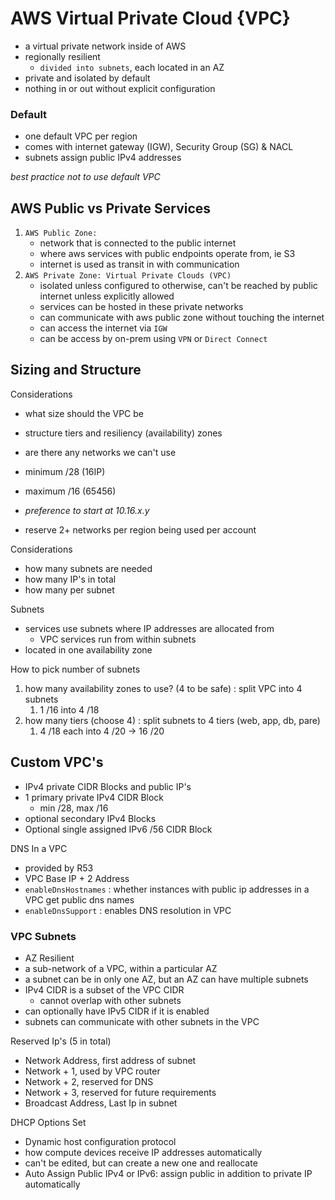 # AWS Virtual Private Cloud {VPC}

- a virtual private network inside of AWS
- regionally resilient
  - `divided into subnets`, each located in an AZ
- private and isolated by default
- nothing in or out without explicit configuration

### Default
- one default VPC per region
- comes with  internet gateway (IGW), Security Group (SG) & NACL
- subnets assign public IPv4 addresses

*best practice not to use default VPC*

## AWS Public vs Private Services

1. `AWS Public Zone:`
    - network that is connected to the public internet
    - where aws services with public endpoints operate from, ie S3
    - internet is used as transit in with communication
2. `AWS Private Zone: Virtual Private Clouds (VPC)`
   - isolated unless configured to otherwise, can't be reached by public internet unless explicitly allowed
   - services can be hosted in these private networks
   - can communicate with aws public zone without touching the internet
   - can access the internet via `IGW`
   - can be access by on-prem using `VPN` or `Direct Connect`

## Sizing and Structure

Considerations
- what size should the VPC be
- structure tiers and resiliency (availability) zones
- are there any networks we can't use

- minimum /28 (16IP)
- maximum /16 (65456)
- *preference to start at 10.16.x.y*
- reserve 2+ networks per region being used per account

Considerations
- how many subnets are needed
- how many IP's in total
- how many per subnet

Subnets
- services use subnets where IP addresses are allocated from
  - VPC services run from within subnets
- located in one availability zone

How to pick number of subnets
1. how many availability zones to use? (4 to be safe) : split VPC into 4 subnets
   1. 1 /16 into 4 /18
2. how many tiers (choose 4) : split subnets to 4 tiers (web, app, db, pare)
   1. 4 /18 each into 4 /20 -> 16 /20

## Custom VPC's
- IPv4 private CIDR Blocks and public IP's
- 1 primary private IPv4 CIDR Block
  - min /28, max /16
- optional secondary IPv4 Blocks
- Optional single assigned IPv6 /56 CIDR Block

DNS In a VPC
- provided by R53
- VPC Base IP + 2 Address
- `enableDnsHostnames` : whether instances with public ip addresses in a VPC get public  dns names
- `enableDnsSupport` : enables DNS resolution in VPC

### VPC Subnets
- AZ Resilient
- a sub-network of a VPC, within a particular AZ
- a subnet can be in only one AZ, but an AZ can have multiple subnets
- IPv4 CIDR is a subset of the VPC CIDR
  - cannot overlap with other subnets
- can optionally have IPv5 CIDR if it is enabled
- subnets can communicate with other subnets in the VPC

Reserved Ip's (5 in total)
- Network Address, first address of subnet
- Network + 1, used by VPC router
- Network + 2, reserved for DNS
- Network + 3, reserved for future requirements
- Broadcast Address, Last Ip in subnet

DHCP Options Set
- Dynamic host configuration protocol
- how compute devices receive IP addresses automatically
- can't be edited, but can create a new one and reallocate
- Auto Assign Public IPv4 or IPv6: assign public in addition to private IP automatically
